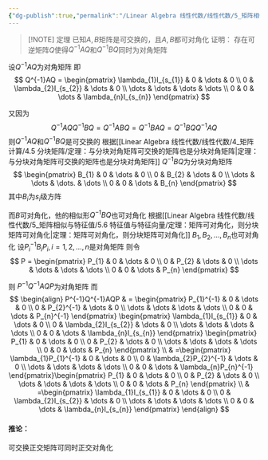 ```yaml
---
{"dg-publish":true,"permalink":"/Linear Algebra 线性代数/线性代数/5_矩阵相似与特征值/5.6 特征值与特征向量/定理：可交换矩阵可同时对角化/","tags":["定理","线代"]}
---
```



> [!NOTE] 定理
> 已知$A,B$矩阵是可交换的，且$A,B$都可对角化
> 证明：
> 存在可逆矩阵$Q$使得$Q^{-1}AQ$和$Q^{-1}BQ$同时为对角矩阵

设$Q^{-1}AQ$为对角矩阵
即
$$
Q^{-1}AQ = \begin{pmatrix}
\lambda_{1}I_{s_{1}} & 0 & \dots & 0 \\
0 & \lambda_{2}I_{s_{2}} & \dots & 0 \\
\dots & \dots & \dots & \dots \\
0 & 0 & \dots & \lambda_{n}I_{s_{n}}
\end{pmatrix}
$$

又因为
$$
Q^{-1}AQQ^{-1}BQ = Q^{-1}ABQ = Q^{-1}BAQ = Q^{-1}BQQ^{-1}AQ
$$
则$Q^{-1}AQ$和$Q^{-1}BQ$是可交换的
根据[[Linear Algebra 线性代数/线性代数/4_矩阵计算/4.5 分块矩阵/定理：与分块对角矩阵可交换的矩阵也是分块对角矩阵\|定理：与分块对角矩阵可交换的矩阵也是分块对角矩阵]]
$Q^{-1}BQ$为分块对角矩阵
$$
\begin{pmatrix}
B_{1} & 0 & \dots & 0 \\
0 & B_{2} & \dots & 0 \\
\dots & \dots & \dots. & \dots \\
0 & 0 & \dots & B_{n}
\end{pmatrix}
$$
其中$B_{i}$为$s_{i}$级方阵

而$B$可对角化，他的相似形$Q^{-1}BQ$也可对角化
根据[[Linear Algebra 线性代数/线性代数/5_矩阵相似与特征值/5.6 特征值与特征向量/定理：矩阵可对角化，则分块矩阵可对角化\|定理：矩阵可对角化，则分块矩阵可对角化]]
$B_{1},B_{2},\dots,B_{n}$也可对角化
设$P_{i}^{-1}B_{i}P_{i},i=1,2,\dots,n$是对角矩阵
则令
$$
P = \begin{pmatrix}
P_{1} & 0 & \dots & 0 \\
0 & P_{2} & \dots & 0 \\
\dots & \dots & \dots & \dots \\
0 & 0 & \dots & P_{n}
\end{pmatrix}
$$

则
$P^{-1}Q^{-1}AQP$为对角矩阵
而
$$
\begin{align}
P^{-1}Q^{-1}AQP  & = \begin{pmatrix}
P_{1}^{-1} & 0 & \dots & 0 \\
0 & P_{2}^{-1} & \dots & 0 \\
\dots & \dots & \dots & \dots \\
0 & 0 & \dots & P_{n}^{-1}
\end{pmatrix}  
\begin{pmatrix}
\lambda_{1}I_{s_{1}} & 0 & \dots & 0 \\
0 & \lambda_{2}I_{s_{2}} & \dots & 0 \\
\dots & \dots & \dots & \dots \\
0 & 0 & \dots & \lambda_{n}I_{s_{n}}
\end{pmatrix} 
\begin{pmatrix}
P_{1} & 0 & \dots & 0 \\
0 & P_{2} & \dots & 0 \\
\dots & \dots & \dots & \dots \\
0 & 0 & \dots & P_{n}
\end{pmatrix} \\
 & =\begin{pmatrix}
\lambda_{1}P_{1}^{-1} & 0 & \dots & 0 \\
0 & \lambda_{2}P_{2}^{-1} & \dots & 0 \\
\dots & \dots & \dots & \dots \\
0 & 0 & \dots & \lambda_{n}P_{n}^{-1}
\end{pmatrix}\begin{pmatrix}
P_{1} & 0 & \dots & 0 \\
0 & P_{2} & \dots & 0 \\
\dots & \dots & \dots & \dots \\
0 & 0 & \dots & P_{n}
\end{pmatrix} \\
 & =\begin{pmatrix}
\lambda_{1}I_{s_{1}} & 0 & \dots & 0 \\
0 & \lambda_{2}I_{s_{2}} & \dots & 0 \\
\dots & \dots & \dots & \dots \\
0 & 0 & \dots & \lambda_{n}I_{s_{n}}
\end{pmatrix} 
\end{align}
$$



#### 推论：
可交换正交矩阵可同时正交对角化